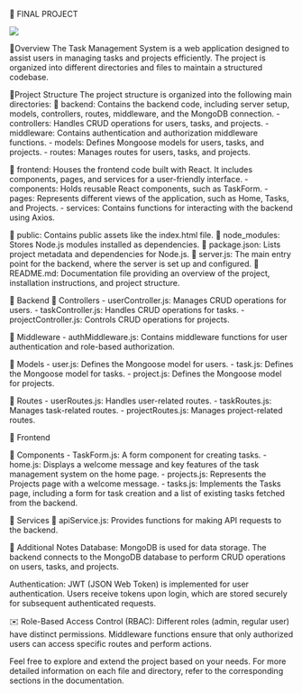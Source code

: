 📓 FINAL PROJECT

<a href="https://codeclimate.com/github/Sukhmandeep04/FinalProject/maintainability"><img src="https://api.codeclimate.com/v1/badges/e0255ddb215b5521d5a6/maintainability" /></a>

📕Overview
The Task Management System is a web application designed to assist users in managing tasks and projects efficiently. The project is organized into different directories and files to maintain a structured codebase.

📗Project Structure
 The project structure is organized into the following main directories:
 📌 backend: Contains the backend code, including server setup, models, controllers, routes, middleware, and the MongoDB connection.
     - controllers: Handles CRUD operations for users, tasks, and projects.
     - middleware: Contains authentication and authorization middleware functions.
     - models: Defines Mongoose models for users, tasks, and projects.
     - routes: Manages routes for users, tasks, and projects.
     
  📌 frontend: Houses the frontend code built with React. It includes components, pages, and services for a user-friendly interface.
    - components: Holds reusable React components, such as TaskForm.
    - pages: Represents different views of the application, such as Home, Tasks, and Projects.
    - services: Contains functions for interacting with the backend using Axios.
    
  📌 public: Contains public assets like the index.html file.
  📌 node_modules: Stores Node.js modules installed as dependencies.
  📌 package.json: Lists project metadata and dependencies for Node.js.
  📌 server.js: The main entry point for the backend, where the server is set up and configured.
  📖 README.md: Documentation file providing an overview of the project, installation instructions, and project structure.

📌 Backend
   📙 Controllers
       - userController.js: Manages CRUD operations for users.
       - taskController.js: Handles CRUD operations for tasks.
       - projectController.js: Controls CRUD operations for projects.

  📙 Middleware
      - authMiddleware.js: Contains middleware functions for user authentication and role-based authorization.

  📙 Models
      - user.js: Defines the Mongoose model for users.
      - task.js: Defines the Mongoose model for tasks.
      - project.js: Defines the Mongoose model for projects.

   📙 Routes
      - userRoutes.js: Handles user-related routes.
      - taskRoutes.js: Manages task-related routes.
      - projectRoutes.js: Manages project-related routes.
      
📌 Frontend

   📘 Components
      - TaskForm.js: A form component for creating tasks.
      - home.js: Displays a welcome message and key features of the task management system on the home page.
      - projects.js: Represents the Projects page with a welcome message.
      - tasks.js: Implements the Tasks page, including a form for task creation and a list of existing tasks fetched from the backend.

📌 Services
  📗 apiService.js: Provides functions for making API requests to the backend.

🔖 Additional Notes
  Database: MongoDB is used for data storage. The backend connects to the MongoDB database to perform CRUD operations on users, tasks, and projects.

  Authentication: JWT (JSON Web Token) is implemented for user authentication. Users receive tokens upon login, which are stored securely for subsequent authenticated requests.

✉️ Role-Based Access Control (RBAC): Different roles (admin, regular user) have distinct permissions. Middleware functions ensure that only authorized users can access specific routes and perform actions.

Feel free to explore and extend the project based on your needs. For more detailed information on each file and directory, refer to the corresponding sections in the documentation.
